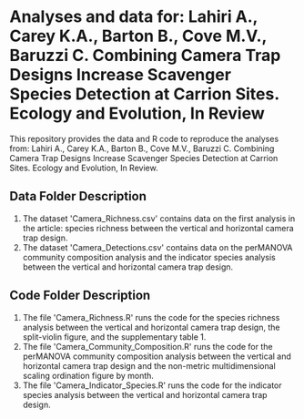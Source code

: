 # Analyses and data for: Lahiri A., Carey K.A., Barton B., Cove M.V., Baruzzi C. Combining Camera Trap Designs Increase Scavenger Species Detection at Carrion Sites. Ecology and Evolution, In Review 
This repository provides the data and R code to reproduce the analyses from: Lahiri A., Carey K.A., Barton B., Cove M.V., Baruzzi C. Combining Camera Trap Designs Increase Scavenger Species Detection at Carrion Sites. Ecology and Evolution, In Review.

## Data Folder Description
1. The dataset 'Camera_Richness.csv' contains data on the first analysis in the article: species richness between the vertical and horizontal camera trap design.
2. The dataset 'Camera_Detections.csv' contains data on the perMANOVA community composition analysis and the indicator species analysis between the vertical and horizontal camera trap design. 

## Code Folder Description
1. The file 'Camera_Richness.R' runs the code for the species richness analysis between the vertical and horizontal camera trap design, the split-violin figure, and the supplementary table 1.
2. The file 'Camera_Community_Composition.R' runs the code for the perMANOVA community composition analysis between the vertical and horizontal camera trap design and the non-metric multidimensional scaling ordination figure by month.
3. The file 'Camera_Indicator_Species.R' runs the code for the indicator species analysis between the vertical and horizontal camera trap design. 
